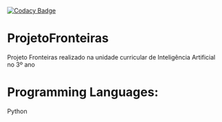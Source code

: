 [![Codacy Badge](https://api.codacy.com/project/badge/Grade/1fde22d6d46a433986d24728f2eebac5)](https://www.codacy.com?utm_source=github.com&amp;utm_medium=referral&amp;utm_content=7Backwards/ProjetoFronteiras&amp;utm_campaign=Badge_Grade)

# ProjetoFronteiras
Projeto Fronteiras realizado na unidade curricular de Inteligência Artificial no 3º ano


# Programming Languages:
Python

